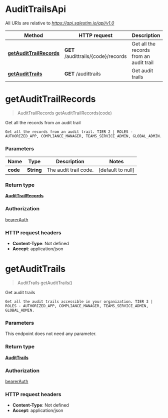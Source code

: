 # AuditTrailsApi

All URIs are relative to *https://api.salestim.io/api/v1.0*

Method | HTTP request | Description
------------- | ------------- | -------------
[**getAuditTrailRecords**](AuditTrailsApi.md#getAuditTrailRecords) | **GET** /audittrails/{code}/records | Get all the records from an audit trail
[**getAuditTrails**](AuditTrailsApi.md#getAuditTrails) | **GET** /audittrails | Get audit trails


<a name="getAuditTrailRecords"></a>
# **getAuditTrailRecords**
> AuditTrailRecords getAuditTrailRecords(code)

Get all the records from an audit trail

    Get all the records from an audit trail. TIER 2 | ROLES - AUTHORIZED_APP, COMPLIANCE_MANAGER, TEAMS_SERVICE_ADMIN, GLOBAL_ADMIN.

### Parameters

Name | Type | Description  | Notes
------------- | ------------- | ------------- | -------------
 **code** | **String**| The audit trail code. | [default to null]

### Return type

[**AuditTrailRecords**](../Models/AuditTrailRecords.md)

### Authorization

[bearerAuth](../README.md#bearerAuth)

### HTTP request headers

- **Content-Type**: Not defined
- **Accept**: application/json

<a name="getAuditTrails"></a>
# **getAuditTrails**
> AuditTrails getAuditTrails()

Get audit trails

    Get all the audit trails accessible in your organization. TIER 3 | ROLES - AUTHORIZED_APP, COMPLIANCE_MANAGER, TEAMS_SERVICE_ADMIN, GLOBAL_ADMIN.

### Parameters
This endpoint does not need any parameter.

### Return type

[**AuditTrails**](../Models/AuditTrails.md)

### Authorization

[bearerAuth](../README.md#bearerAuth)

### HTTP request headers

- **Content-Type**: Not defined
- **Accept**: application/json

